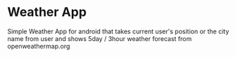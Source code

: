 # Weather App
Simple Weather App for android that takes current user's position or the city name from user
and shows 5day / 3hour weather forecast from openweathermap.org
